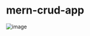 # mern-crud-app
![image](https://user-images.githubusercontent.com/65794951/188299330-0efc1e8f-e3b8-421f-8d36-92e69caf15cb.png)
